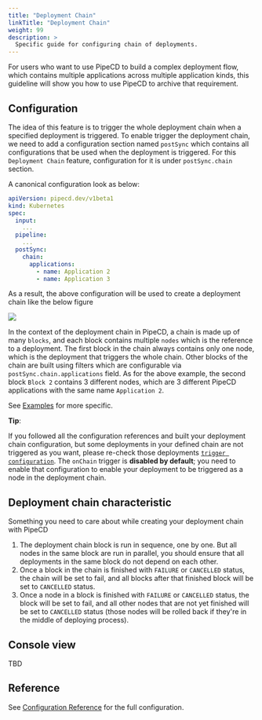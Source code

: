 ```yaml
---
title: "Deployment Chain"
linkTitle: "Deployment Chain"
weight: 99
description: >
  Specific guide for configuring chain of deployments.
---
```


For users who want to use PipeCD to build a complex deployment flow, which contains multiple applications across multiple application kinds, this guideline will show you how to use PipeCD to archive that requirement.

## Configuration

The idea of this feature is to trigger the whole deployment chain when a specified deployment is triggered. To enable trigger the deployment chain, we need to add a configuration section named `postSync` which contains all configurations that be used when the deployment is triggered. For this `Deployment Chain` feature, configuration for it is under `postSync.chain` section.

A canonical configuration look as below:

```yaml
apiVersion: pipecd.dev/v1beta1
kind: Kubernetes
spec:
  input:
    ...
  pipeline:
    ...
  postSync:
    chain:
      applications:
        - name: Application 2
        - name: Application 3
```

As a result, the above configuration will be used to create a deployment chain like the below figure

![](/images/deployment-chain-figure.png)

In the context of the deployment chain in PipeCD, a chain is made up of many `blocks`, and each block contains multiple `nodes` which is the reference to a deployment. The first block in the chain always contains only one node, which is the deployment that triggers the whole chain. Other blocks of the chain are built using filters which are configurable via `postSync.chain.applications` field. As for the above example, the second block `Block 2` contains 3 different nodes, which are 3 different PipeCD applications with the same name `Application 2`.

See [Examples](/docs/examples/#deployment-chain) for more specific.

__Tip__:

If you followed all the configuration references and built your deployment chain configuration, but some deployments in your defined chain are not triggered as you want, please re-check those deployments [`trigger configuration`](/docs/user-guide/triggering-a-deployment/#trigger-configuration). The `onChain` trigger is __disabled by default__; you need to enable that configuration to enable your deployment to be triggered as a node in the deployment chain.

## Deployment chain characteristic

Something you need to care about while creating your deployment chain with PipeCD

1. The deployment chain block is run in sequence, one by one. But all nodes in the same block are run in parallel, you should ensure that all deployments in the same block do not depend on each other.
2. Once a block in the chain is finished with `FAILURE` or `CANCELLED` status, the chain will be set to fail, and all blocks after that finished block will be set to `CANCELLED` status.
3. Once a node in a block is finished with `FAILURE` or `CANCELLED` status, the block will be set to fail, and all other nodes that are not yet finished will be set to `CANCELLED` status (those nodes will be rolled back if they're in the middle of deploying process).

## Console view

TBD

## Reference

See [Configuration Reference](/docs/user-guide/configuration-reference/#postsync) for the full configuration.
